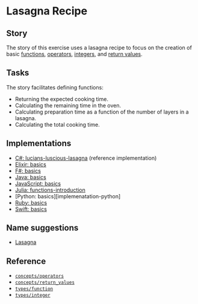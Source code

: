 # Lasagna Recipe

## Story

The story of this exercise uses a lasagna recipe to focus on the creation of basic [functions][types-function], [operators][concepts-operators], [integers][types-integer], and [return values][concepts-return_values].

## Tasks

The story facilitates defining functions:

- Returning the expected cooking time.
- Calculating the remaining time in the oven.
- Calculating preparation time as a function of the number of layers in a lasagna.
- Calculating the total cooking time.

## Implementations

- [C#: lucians-luscious-lasagna][implementation-csharp] (reference implementation)
- [Elixir: basics][implementation-elixir]
- [F#: basics][implementation-fsharp]
- [Java: basics][implementation-java]
- [JavaScript: basics][implementation-javascript]
- [Julia: functions-introduction][implementation-julia]
- [Python: basics][implemenatation-python]
- [Ruby: basics][implementation-ruby]
- [Swift: basics][implementation-swift]

## Name suggestions

- [Lasagna][implementation-julia]

## Reference

- [`concepts/operators`][concepts-operators]
- [`concepts/return_values`][concepts-return_values]
- [`types/function`][types-function]
- [`types/integer`][types-integer]

[concepts-operators]: https://github.com/exercism/v3/blob/main/reference/concepts/operators.md
[concepts-return_values]: https://github.com/exercism/v3/blob/main/reference/concepts/return_values.md
[types-function]: https://github.com/exercism/v3/blob/main/reference/types/function.md
[types-integer]: https://github.com/exercism/v3/blob/main/reference/types/integer.md
[implementation-csharp]: https://github.com/exercism/csharp/blob/main/exercises/concept/lucians-luscious-lasagna/.docs/instructions.md
[implementation-elixir]: https://github.com/exercism/elixir/blob/main/exercises/concept/lasagna/.docs/instructions.md
[implementation-fsharp]: https://github.com/exercism/fsharp/blob/main/exercises/concept/lucians-luscious-lasagna/.docs/instructions.md
[implementation-java]: https://github.com/exercism/java/blob/main/exercises/concept/basics/.docs/instructions.md
[implementation-javascript]: https://github.com/exercism/javascript/blob/main/exercises/concept/basics/.docs/instructions.md
[implementation-python]: https://github.com/exercism/python/blob/main/exercises/concept/guidos-gorgeous-lasagna/.docs/instructions.md
[implementation-julia]: https://github.com/exercism/julia/blob/main/exercises/concept/lasagna/.docs/instructions.md
[implementation-ruby]: https://github.com/exercism/ruby/blob/main/exercises/concept/lasagna/.docs/instructions.md
[implementation-swift]: https://github.com/exercism/swift/blob/main/exercises/concept/lasagna/.docs/instructions.md
